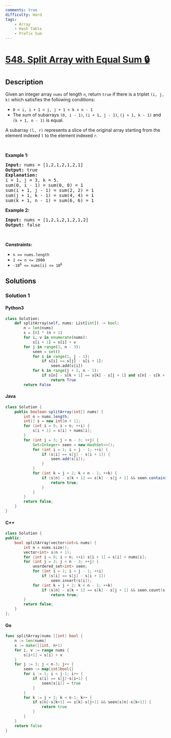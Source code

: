 ```yaml
---
comments: true
difficulty: Hard
tags:
    - Array
    - Hash Table
    - Prefix Sum
---
```


<!-- problem:start -->

# [548. Split Array with Equal Sum 🔒](https://leetcode.com/problems/split-array-with-equal-sum)

## Description

<!-- description:start -->

<p>Given an integer array <code>nums</code> of length <code>n</code>, return <code>true</code> if there is a triplet <code>(i, j, k)</code> which satisfies the following conditions:</p>

<ul>
	<li><code>0 &lt; i, i + 1 &lt; j, j + 1 &lt; k &lt; n - 1</code></li>
	<li>The sum of subarrays <code>(0, i - 1)</code>, <code>(i + 1, j - 1)</code>, <code>(j + 1, k - 1)</code> and <code>(k + 1, n - 1)</code> is equal.</li>
</ul>
A subarray <code>(l, r)</code> represents a slice of the original array starting from the element indexed <code>l</code> to the element indexed <code>r</code>.
<p>&nbsp;</p>
<p><strong class="example">Example 1:</strong></p>

<pre>
<strong>Input:</strong> nums = [1,2,1,2,1,2,1]
<strong>Output:</strong> true
<strong>Explanation:</strong>
i = 1, j = 3, k = 5. 
sum(0, i - 1) = sum(0, 0) = 1
sum(i + 1, j - 1) = sum(2, 2) = 1
sum(j + 1, k - 1) = sum(4, 4) = 1
sum(k + 1, n - 1) = sum(6, 6) = 1
</pre>

<p><strong class="example">Example 2:</strong></p>

<pre>
<strong>Input:</strong> nums = [1,2,1,2,1,2,1,2]
<strong>Output:</strong> false
</pre>

<p>&nbsp;</p>
<p><strong>Constraints:</strong></p>

<ul>
	<li><code>n ==&nbsp;nums.length</code></li>
	<li><code>1 &lt;= n &lt;= 2000</code></li>
	<li><code>-10<sup>6</sup> &lt;= nums[i] &lt;= 10<sup>6</sup></code></li>
</ul>

<!-- description:end -->

## Solutions

<!-- solution:start -->

### Solution 1

<!-- tabs:start -->

#### Python3

```python
class Solution:
    def splitArray(self, nums: List[int]) -> bool:
        n = len(nums)
        s = [0] * (n + 1)
        for i, v in enumerate(nums):
            s[i + 1] = s[i] + v
        for j in range(3, n - 3):
            seen = set()
            for i in range(1, j - 1):
                if s[i] == s[j] - s[i + 1]:
                    seen.add(s[i])
            for k in range(j + 2, n - 1):
                if s[n] - s[k + 1] == s[k] - s[j + 1] and s[n] - s[k + 1] in seen:
                    return True
        return False
```

#### Java

```java
class Solution {
    public boolean splitArray(int[] nums) {
        int n = nums.length;
        int[] s = new int[n + 1];
        for (int i = 0; i < n; ++i) {
            s[i + 1] = s[i] + nums[i];
        }
        for (int j = 3; j < n - 3; ++j) {
            Set<Integer> seen = new HashSet<>();
            for (int i = 1; i < j - 1; ++i) {
                if (s[i] == s[j] - s[i + 1]) {
                    seen.add(s[i]);
                }
            }
            for (int k = j + 2; k < n - 1; ++k) {
                if (s[n] - s[k + 1] == s[k] - s[j + 1] && seen.contains(s[n] - s[k + 1])) {
                    return true;
                }
            }
        }
        return false;
    }
}
```

#### C++

```cpp
class Solution {
public:
    bool splitArray(vector<int>& nums) {
        int n = nums.size();
        vector<int> s(n + 1);
        for (int i = 0; i < n; ++i) s[i + 1] = s[i] + nums[i];
        for (int j = 3; j < n - 3; ++j) {
            unordered_set<int> seen;
            for (int i = 1; i < j - 1; ++i)
                if (s[i] == s[j] - s[i + 1])
                    seen.insert(s[i]);
            for (int k = j + 2; k < n - 1; ++k)
                if (s[n] - s[k + 1] == s[k] - s[j + 1] && seen.count(s[n] - s[k + 1]))
                    return true;
        }
        return false;
    }
};
```

#### Go

```go
func splitArray(nums []int) bool {
	n := len(nums)
	s := make([]int, n+1)
	for i, v := range nums {
		s[i+1] = s[i] + v
	}
	for j := 3; j < n-3; j++ {
		seen := map[int]bool{}
		for i := 1; i < j-1; i++ {
			if s[i] == s[j]-s[i+1] {
				seen[s[i]] = true
			}
		}
		for k := j + 2; k < n-1; k++ {
			if s[n]-s[k+1] == s[k]-s[j+1] && seen[s[n]-s[k+1]] {
				return true
			}
		}
	}
	return false
}
```

<!-- tabs:end -->

<!-- solution:end -->

<!-- problem:end -->
